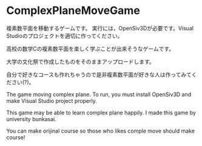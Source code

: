 # ComplexPlaneMoveGame
複素数平面を移動するゲームです。
実行には，OpenSiv3Dが必要です。Visual Studioのプロジェクトを適切に作ってください。

高校の数学Cの複素数平面を楽しく学ぶことが出来そうなゲームです。

大学の文化祭で作成したものをそのままアップロードします。

自分で好きなコースも作れちゃうので是非複素数平面が好きな人は作ってみてください(?)。

The game moving complex plane. To run, you must install OpenSiv3D and make Visual Studio project properly.

This game may be able to learn complex plane happily.
I made this game by university bunkasai.

You can make orijinal course so those who likes comple move should make course!
